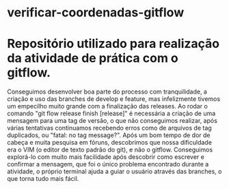 # verificar-coordenadas-gitflow
# Repositório utilizado para realização da atividade de prática com o gitflow. 
Conseguimos desenvolver boa parte do processo com tranquilidade, a criação e uso das branches de develop e feature, mas infelizmente tivemos um empecilho muito grande com a finalização das releases. Ao rodar o comando "git flow release finish [release]" é necessária a criação de uma mensagem para uma tag de versão, o que não conseguimos realizar, após várias tentativas continuamos recebendo erros como de arquivos de tag duplicados, ou "fatal: no tag message?". Após um bom tempo de dor de cabeça e muita pesquisa em fóruns, descobrimos que nossa dificuldade era o VIM (o editor de texto padrão do git), e não o gitflow. Conseguimos explorá-lo com muito mais facilidade após descobrir como escrever e confirmar a mensagem, que foi o único problema encontrado durante a atividade, o próprio terminal ajuda a guiar o usuário através das branches, o que torna tudo mais fácil.
